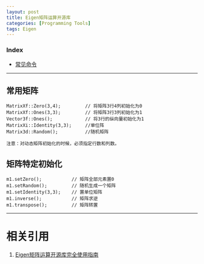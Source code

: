 ```yaml
---
layout: post
title: Eigen矩阵运算开源库
categories: [Programming Tools]
tags: Eigen
---
```


### Index
<!-- TOC -->
- [常见命令](#常见命令)
<!-- /TOC -->

---
## 常用矩阵
```
MatrixXf::Zero(3,4);         // 将矩阵3行4列初始化为0
MatrixXf::Ones(3,3);         // 将矩阵3行3列初始化为1
Vector3f::Ones();            // 将3行的纵向量初始化为1
MatrixXi::Identity(3,3);     //单位阵
Matrix3d::Random();          //随机矩阵

注意：对动态矩阵初始化的时候，必须指定行数和列数。
```

## 矩阵特定初始化
```
m1.setZero();           // 矩阵全部元素置0 
m1.setRandom();         // 随机生成一个矩阵 
m1.setIdentity(3,3);    // 置单位矩阵 
m1.inverse();           // 矩阵求逆 
m1.transpose();         // 矩阵转置 
```


---
# 相关引用
1. [Eigen矩阵运算开源库完全使用指南](https://www.e-learn.cn/content/qita/781840)